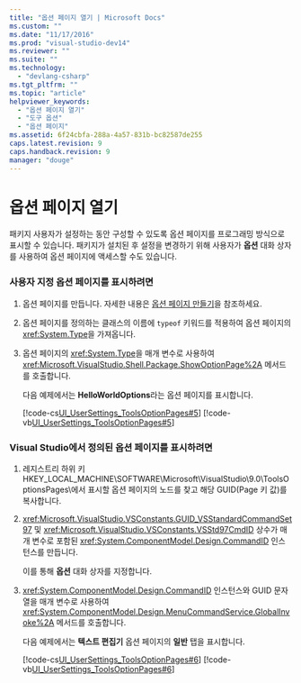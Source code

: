 ```yaml
---
title: "옵션 페이지 열기 | Microsoft Docs"
ms.custom: ""
ms.date: "11/17/2016"
ms.prod: "visual-studio-dev14"
ms.reviewer: ""
ms.suite: ""
ms.technology: 
  - "devlang-csharp"
ms.tgt_pltfrm: ""
ms.topic: "article"
helpviewer_keywords: 
  - "옵션 페이지 열기"
  - "도구 옵션"
  - "옵션 페이지"
ms.assetid: 6f24cbfa-288a-4a57-831b-bc82587de255
caps.latest.revision: 9
caps.handback.revision: 9
manager: "douge"
---
```

# 옵션 페이지 열기
패키지 사용자가 설정하는 동안 구성할 수 있도록 옵션 페이지를 프로그래밍 방식으로 표시할 수 있습니다. 패키지가 설치된 후 설정을 변경하기 위해 사용자가 **옵션** 대화 상자를 사용하여 옵션 페이지에 액세스할 수도 있습니다.  
  
### 사용자 지정 옵션 페이지를 표시하려면  
  
1.  옵션 페이지를 만듭니다. 자세한 내용은 [옵션 페이지 만들기](../Topic/Creating%20Options%20Pages.md)을 참조하세요.  
  
2.  옵션 페이지를 정의하는 클래스의 이름에 `typeof` 키워드를 적용하여 옵션 페이지의 <xref:System.Type>을 가져옵니다.  
  
3.  옵션 페이지의 <xref:System.Type>을 매개 변수로 사용하여 <xref:Microsoft.VisualStudio.Shell.Package.ShowOptionPage%2A> 메서드를 호출합니다.  
  
     다음 예제에서는 **HelloWorldOptions**라는 옵션 페이지를 표시합니다.  
  
     [!code-cs[UI_UserSettings_ToolsOptionPages#5](../misc/codesnippet/CSharp/opening-an-options-page_1.cs)]
     [!code-vb[UI_UserSettings_ToolsOptionPages#5](../misc/codesnippet/VisualBasic/opening-an-options-page_1.vb)]  
  
### Visual Studio에서 정의된 옵션 페이지를 표시하려면  
  
1.  레지스트리 하위 키 HKEY\_LOCAL\_MACHINE\\SOFTWARE\\Microsoft\\VisualStudio\\9.0\\ToolsOptionsPages\\에서 표시할 옵션 페이지의 노드를 찾고 해당 GUID\(Page 키 값\)를 복사합니다.  
  
2.  <xref:Microsoft.VisualStudio.VSConstants.GUID_VSStandardCommandSet97> 및 <xref:Microsoft.VisualStudio.VSConstants.VSStd97CmdID> 상수가 매개 변수로 포함된 <xref:System.ComponentModel.Design.CommandID> 인스턴스를 만듭니다.  
  
     이를 통해 **옵션** 대화 상자를 지정합니다.  
  
3.  <xref:System.ComponentModel.Design.CommandID> 인스턴스와 GUID 문자열을 매개 변수로 사용하여 <xref:System.ComponentModel.Design.MenuCommandService.GlobalInvoke%2A> 메서드를 호출합니다.  
  
     다음 예제에서는 **텍스트 편집기** 옵션 페이지의 **일반** 탭을 표시합니다.  
  
     [!code-cs[UI_UserSettings_ToolsOptionPages#6](../misc/codesnippet/CSharp/opening-an-options-page_2.cs)]
     [!code-vb[UI_UserSettings_ToolsOptionPages#6](../misc/codesnippet/VisualBasic/opening-an-options-page_2.vb)]